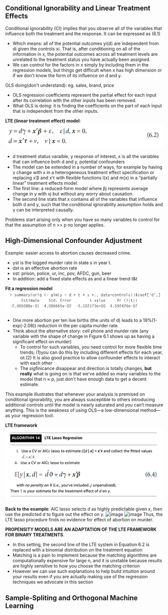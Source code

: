 ## Conditional Ignorability and Linear Treatment Effects

Conditional ignorability (CI) implies that you observe all of the variables that influence both the treatment and the response. It can be expressed as (6.1)
- Which means: all of the potential outcomes yi(d) are independent from di given the controls xi. That is, after conditioning on all of the information in x, the potential outcomes across all treatment levels are unrelated to the treatment status you have actually been assigned.
- We can control for the factors in x simply by including them in the regression models, but things get difficult when x has high dimension or if we don't know the form of its influence on d and y.

OLS doing(don't understand): eg. sales, brand, price 
- OLS regression coefficients represent the partial effect for each input after its correlation with the other inputs has been removed. 
- What OLS is doing: it is finding the coefficients on the part of each input that is independent from the other inputs.

**LTE (linear treatment effect) model**:
![image](/pic/LTE_model.png)
- d treatment status varaible, y response of interest, x is all the variables that can influence both d and y, potential confounders
- The model can be extended in a number of ways, for example by having γ change with x in a heterogeneous treatment effect specification or replacing x′β and x′τ with flexible functions l(x) and m(x) in a “partially linear” treatment effects model.
- The first line: a reduced-form model where βj represents average change in y with xj but without any worry about causation.
- The second line stats that x contains all of the variables that influence both d and y, such that the conditional ignorability assumption holds and γ can be interpreted causally.

Problems start arising only when you have so many variables to control for that the assumption of n >> p no longer applies.

## High-Dimensional Confounder Adjustment
Example: easier access to abortion causes decreased crime.

- yst is the logged murder rate in state s in year t.
- dst is an effective abortion rate
- xst: prison, police, ur, inc, pov, AFDC, gun, beer
- In addition: add a fixed state effects as and a linear trend t&t

**Fit a regression model**
![image](/pic/ORIG1.png)
- One more abortion per ten live births (the units of d) leads to a 19%(1-exp(-2.08)) reduction in the per capita murder rate.
- Think about the alternative story: cell phone and murder rate (any variable with the shape of change in Figure 6.1 shows up as having a significant effect on murder)
  - To control for such variables, you need control for more flexible time trends; (1)you can do this by including different effects for each year, αt.(2) It is also good practice to allow confounder effects to interact with each other
  - The sigfinicance disappear and direction is totally changes, **but really** what is going on is that we’ve added so many variables to the model that n ≈ p, just don’t have enough data to get a decent estimate.

This example illustrates that whenever your analysis is premised on conditional ignorability, you are always susceptible to others introducing additional controls until the model is nearly saturated and you can’t measure anything. This is the weakness of using OLS—a low-dimensional method—as your regression tool.

**LTE framework**
![image](/pic/LTE_lasso_regression.png)

**Back to the example**: AIC lasso selects d as highly predictable given x, then use the predicted d to figure out the effect on y.
![image](/pic/ps1.png)
![image](/pic/ps2.png)
Thus, the LTE lasso procedure finds no evidence for effect of abortion on murder.

**PROPENSITY MODELS ARE AN ADAPTATION OF THE LTE FRAMEWORK FOR BINARY TREATMENTS**.
- In this setting, the second line of the LTE system in Equation 6.2 is replaced with a binomial distribution on the treatment equation
- Matching is a pain to implement because the matching algorithms are computationally expensive for large n, and it is unstable because results are highly sensitive to how you choose the matching criterion
- However we can use such explanations to help build intuition around your results even if you are actually making use of the regression techniques we advocate in this section

## Sample-Spliting and Orthogonal Machine Learning




